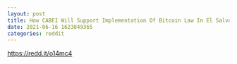```yaml
--- 
layout: post 
title: How CABEI Will Support Implementation Of Bitcoin Law In El Salvador 
date: 2021-06-16 1623849365 
categories: reddit 
--- 
```

https://redd.it/o14mc4